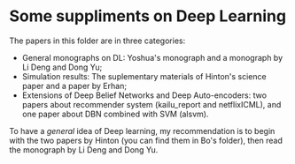 # Some suppliments on Deep Learning

The papers in this folder are in three categories:
- General monographs on DL: Yoshua's monograph and a monograph by Li Deng and Dong Yu;
- Simulation results: The suplementary materials of Hinton's science paper and a paper by Erhan;
- Extensions of Deep Belief Networks and Deep Auto-encoders: two papers about recommender system (kailu_report and netflixICML), and one paper about DBN combined with SVM (alsvm).

To have a *general* idea of Deep learning, my recommendation is to begin with the two papers by Hinton (you can find them in Bo's folder), then read the monograph by Li Deng and Dong Yu.